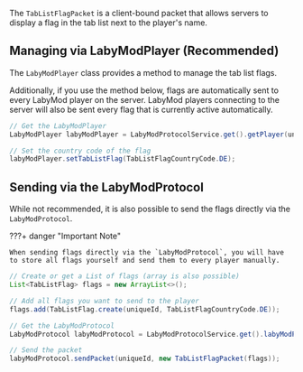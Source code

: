 The `TabListFlagPacket` is a client-bound packet that allows servers to display a flag in the tab list next to the player's name.

## Managing via LabyModPlayer (Recommended)

The `LabyModPlayer` class provides a method to manage the tab list flags.

Additionally, if you use the method below, flags are automatically sent to every LabyMod player on the
server. LabyMod players connecting to the server will also be sent every flag that is currently active
automatically.

```java
// Get the LabyModPlayer
LabyModPlayer labyModPlayer = LabyModProtocolService.get().getPlayer(uniqueId);

// Set the country code of the flag
labyModPlayer.setTabListFlag(TabListFlagCountryCode.DE);
```

## Sending via the LabyModProtocol

While not recommended, it is also possible to send the flags directly via the `LabyModProtocol`.

???+ danger "Important Note"

    When sending flags directly via the `LabyModProtocol`, you will have to store all flags yourself and send them to every player manually.

```java
// Create or get a List of flags (array is also possible)
List<TabListFlag> flags = new ArrayList<>();

// Add all flags you want to send to the player
flags.add(TabListFlag.create(uniqueId, TabListFlagCountryCode.DE));

// Get the LabyModProtocol
LabyModProtocol labyModProtocol = LabyModProtocolService.get().labyModProtocol();

// Send the packet
labyModProtocol.sendPacket(uniqueId, new TabListFlagPacket(flags));
```
